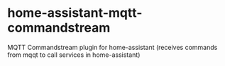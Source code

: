 # home-assistant-mqtt-commandstream
MQTT Commandstream plugin for home-assistant (receives commands from mqqt to call services in home-assistant)
